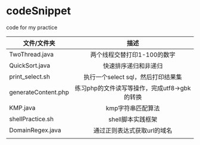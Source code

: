 # codeSnippet
code for my practice


| 文件/文件夹        | 描述       |
| ------------- |:-------------:|
| TwoThread.java      | 两个线程交替打印1-100的数字 |
| QuickSort.java     |  快速排序递归和非递归    |
| print_select.sh     | 执行一个select sql，然后打印结果集  |
| generateContent.php     | 练习php的文件读写等操作，完成utf8->gbk的转换     |
| KMP.java  | kmp字符串匹配算法  |
| shellPractice.sh  | shell脚本实践框架  |
| DomainRegex.java  | 通过正则表达式获取url的域名  |
|   |   |